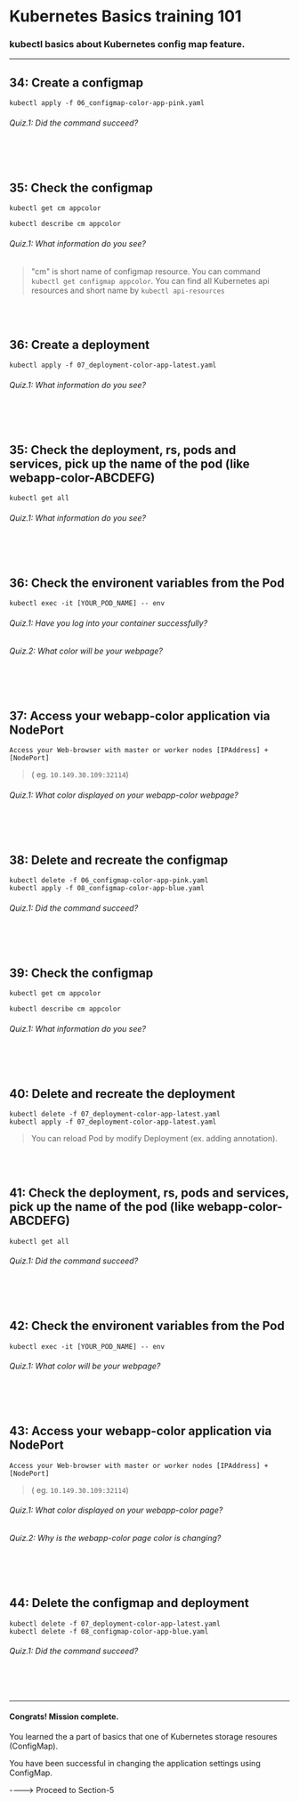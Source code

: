 # Kubernetes Basics training 101

### kubectl basics about Kubernetes config map feature.

---
## 34: Create a configmap
```shell
kubectl apply -f 06_configmap-color-app-pink.yaml
```
###### Quiz.1: Did the command succeed?
</br>
</br>



## 35: Check the configmap
```shell
kubectl get cm appcolor

kubectl describe cm appcolor
```
###### Quiz.1: What information do you see?
> "cm" is short name of configmap resource. You can command `kubectl get configmap appcolor`. 
> You can find all Kubernetes api resources and short name by `kubectl api-resources`
</br>
</br>



## 36: Create a deployment
```shell
kubectl apply -f 07_deployment-color-app-latest.yaml
```
###### Quiz.1: What information do you see?
</br>
</br>



## 35: Check the deployment, rs, pods and services, pick up the name of the pod (like webapp-color-ABCDEFG)
```shell
kubectl get all
```
###### Quiz.1: What information do you see?
</br>
</br>



## 36: Check the environent variables from the Pod
```shell
kubectl exec -it [YOUR_POD_NAME] -- env
```
###### Quiz.1: Have you log into your container successfully?
###### Quiz.2: What color will be your webpage?
</br>
</br>



## 37: Access your webapp-color application via NodePort
```
Access your Web-browser with master or worker nodes [IPAddress] + [NodePort]
```
> ( eg. `10.149.30.109:32114`)  
###### Quiz.1: What color displayed on your webapp-color webpage?
</br>
</br>



## 38: Delete and recreate the configmap
```shell
kubectl delete -f 06_configmap-color-app-pink.yaml
kubectl apply -f 08_configmap-color-app-blue.yaml
```
###### Quiz.1: Did the command succeed?
</br>
</br>



## 39: Check the configmap
```shell
kubectl get cm appcolor

kubectl describe cm appcolor
```
###### Quiz.1: What information do you see?
</br>
</br>



## 40: Delete and recreate the deployment
```shell
kubectl delete -f 07_deployment-color-app-latest.yaml
kubectl apply -f 07_deployment-color-app-latest.yaml
```
> You can reload Pod by modify Deployment (ex. adding annotation).
</br>
</br>



## 41: Check the deployment, rs, pods and services, pick up the name of the pod (like webapp-color-ABCDEFG)
```shell
kubectl get all
```
###### Quiz.1: Did the command succeed?
</br>
</br>



## 42: Check the environent variables from the Pod
```shell
kubectl exec -it [YOUR_POD_NAME] -- env
```
###### Quiz.1: What color will be your webpage?
</br>
</br>



## 43: Access your webapp-color application via NodePort
```
Access your Web-browser with master or worker nodes [IPAddress] + [NodePort]
```
> ( eg. `10.149.30.109:32114`)  
###### Quiz.1: What color displayed on your webapp-color page?
###### Quiz.2: Why is the webapp-color page color is changing?
</br>
</br>



## 44: Delete the configmap and deployment 
```shell
kubectl delete -f 07_deployment-color-app-latest.yaml
kubectl delete -f 08_configmap-color-app-blue.yaml
```
###### Quiz.1: Did the command succeed?
</br>
</br>



---
#### Congrats! Mission complete.
You learned the a part of basics that one of Kubernetes storage resoures (ConfigMap).

You have been successful in changing the application settings using ConfigMap.

----> Proceed to Section-5
</br>
</br>
